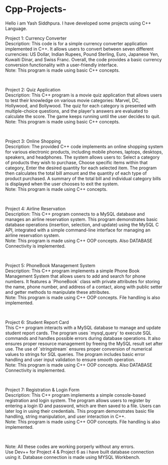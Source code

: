 # Cpp-Projects-
Hello i am Yash Siddhpura. I have developed some projects using C++ Language.
<br>

<p>
Project 1: Currency Converter<br> 
Description: This code is for a simple currency converter application implemented in C++. It allows users to convert between seven different currencies: US Dollar, Indian Rupees, Pound Sterling, Euro, Japanese Yen, Kuwaiti Dinar, and Swiss Franc. Overall, the code provides a basic currency conversion functionality with a user-friendly interface.<br>
Note: This program is made using basic C++ concepts.
</p>
<br>

<p>
Project 2: Quiz Application<br>
Description: This C++ program is a movie quiz application that allows users to test their knowledge on various movie categories: Marvel, DC, Hollywood, and Bollywood. The quiz for each category is presented with multiple-choice questions, and the player's answers are evaluated to calculate the score. The game keeps running until the user decides to quit.
Note: This program is made using basic C++ concepts.
</p>
<br>

<p>
Project 3: Online Shopping<br>
Description: The provided C++ code implements an online shopping system for various electronic products, including mobile phones, laptops, desktops, speakers, and headphones. The system allows users to: Select a category of products they wish to purchase, Choose specific items within that category, Enter the desired quantity for each selected item. The program then calculates the total bill amount and the quantity of each type of product purchased. A summary of the total bill and individual category bills is displayed when the user chooses to exit the system.<br>
Note: This program is made using C++ concepts.
</p>
<br>

<p>
Project 4: Airline Reservation<br>
Description:  This C++ program connects to a MySQL database and manages an airline reservation system. This program demonstrates basic database operations (insertion, selection, and update) using the MySQL C API, integrated with a simple command-line interface for managing an airline reservation system.<br>
Note: This program is made using C++ OOP concepts. Also DATABASE Connectivity is implemented.
</p>
<br>

<p>
Project 5: PhoneBook Management System<br>
Description: This C++ program implements a simple Phone Book Management System that allows users to add and search for phone numbers. It features a `PhoneBook` class with private attributes for storing the name, phone number, and address of a contact, along with public setter and getter methods to manipulate these attributes.<br>
Note: This program is made using C++ OOP concepts. File handling is also implemented.
</p>
<br>

<p>
Project 6: Student Report Card <br>
This C++ program interacts with a MySQL database to manage and update student report cards. The program uses `mysql_query` to execute SQL commands and handles possible errors during database operations. It also ensures proper resource management by freeing the MySQL result set after use. The use of `stringstream` ensures proper conversion of numerical values to strings for SQL queries. The program includes basic error handling and user input validation to ensure smooth operation.<br>
Note: This program is made using C++ OOP concepts. Also DATABASE Connectivity is implemented.
</p>
<br>

<p>
Project 7: Registration & Login Form <br>
Description: This C++ program implements a simple console-based registration and login system. The program allows users to register by entering a login ID and password, which are then saved to a file. Users can later log in using their credentials. This program demonstrates basic file handling, string manipulation, and user interaction in C++.<br>
Note: This program is made using C++ OOP concepts. File handling is also implemented.
</p>
<br>

<p>
Note: All these codes are working porperly without any errors. <br>
      Use Dev++ for Project 4 & Project 6 as i have built database connection using it. Database connection is made using MYSQL Workbench.
</p>
<br>      
